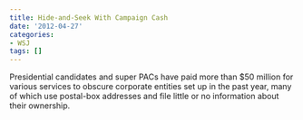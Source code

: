 ```yaml
---
title: Hide-and-Seek With Campaign Cash
date: '2012-04-27'
categories:
- WSJ
tags: []
---
```

Presidential candidates and super PACs have paid more than $50 million for various services to obscure corporate entities set up in the past year, many of which use postal-box addresses and file little or no information about their ownership.